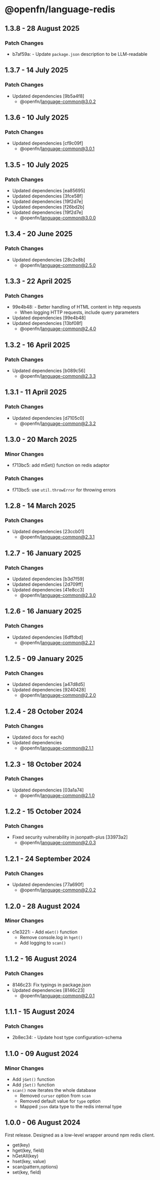 # @openfn/language-redis

## 1.3.8 - 28 August 2025

### Patch Changes

- b7af59a: - Update `package.json` description to be LLM-readable

## 1.3.7 - 14 July 2025

### Patch Changes

- Updated dependencies \[9b5a4f8]
  - @openfn/language-common@3.0.2

## 1.3.6 - 10 July 2025

### Patch Changes

- Updated dependencies \[cf9c09f]
  - @openfn/language-common@3.0.1

## 1.3.5 - 10 July 2025

### Patch Changes

- Updated dependencies \[ea85695]
- Updated dependencies \[3fce58f]
- Updated dependencies \[19f2d7e]
- Updated dependencies \[f26bd2b]
- Updated dependencies \[19f2d7e]
  - @openfn/language-common@3.0.0

## 1.3.4 - 20 June 2025

### Patch Changes

- Updated dependencies \[28c2e8b]
  - @openfn/language-common@2.5.0

## 1.3.3 - 22 April 2025

### Patch Changes

- 99e4b48: - Better handling of HTML content in http requests
  - When logging HTTP requests, include query parameters
- Updated dependencies \[99e4b48]
- Updated dependencies \[13bf08f]
  - @openfn/language-common@2.4.0

## 1.3.2 - 16 April 2025

### Patch Changes

- Updated dependencies \[b089c56]
  - @openfn/language-common@2.3.3

## 1.3.1 - 11 April 2025

### Patch Changes

- Updated dependencies \[d7105c0]
  - @openfn/language-common@2.3.2

## 1.3.0 - 20 March 2025

### Minor Changes

- f713bc5: add mSet() function on redis adaptor

### Patch Changes

- f713bc5: use `util.throwError` for throwing errors

## 1.2.8 - 14 March 2025

### Patch Changes

- Updated dependencies \[23ccb01]
  - @openfn/language-common@2.3.1

## 1.2.7 - 16 January 2025

### Patch Changes

- Updated dependencies \[b3d7f59]
- Updated dependencies \[2d709ff]
- Updated dependencies \[41e8cc3]
  - @openfn/language-common@2.3.0

## 1.2.6 - 16 January 2025

### Patch Changes

- Updated dependencies \[6dffdbd]
  - @openfn/language-common@2.2.1

## 1.2.5 - 09 January 2025

### Patch Changes

- Updated dependencies \[a47d8d5]
- Updated dependencies \[9240428]
  - @openfn/language-common@2.2.0

## 1.2.4 - 28 October 2024

### Patch Changes

- Updated docs for each()
- Updated dependencies
  - @openfn/language-common@2.1.1

## 1.2.3 - 18 October 2024

### Patch Changes

- Updated dependencies \[03a1a74]
  - @openfn/language-common@2.1.0

## 1.2.2 - 15 October 2024

### Patch Changes

- Fixed security vulnerability in jsonpath-plus \[33973a2]
  - @openfn/language-common@2.0.3

## 1.2.1 - 24 September 2024

### Patch Changes

- Updated dependencies \[77a690f]
  - @openfn/language-common@2.0.2

## 1.2.0 - 28 August 2024

### Minor Changes

- c1e3221: - Add `mGet()` function
  - Remove console.log in `hget()`
  - Add logging to `scan()`

## 1.1.2 - 16 August 2024

### Patch Changes

- 8146c23: Fix typings in package.json
- Updated dependencies \[8146c23]
  - @openfn/language-common@2.0.1

## 1.1.1 - 15 August 2024

### Patch Changes

- 2b8ec34: - Update host type configuration-schema

## 1.1.0 - 09 August 2024

### Minor Changes

- Add `jGet()` function
- Add `jSet()` function
- `scan()` now iterates the whole database
  - Removed `cursor` option from `scan`
  - Removed default value for `type` option
  - Mapped `json` data type to the redis internal type

## 1.0.0 - 06 August 2024

First release. Designed as a low-level wrapper around npm redis client.

- get(key)
- hget(key, field)
- hGetAll(key)
- hset(key, value)
- scan(pattern,options)
- set(key, field)
